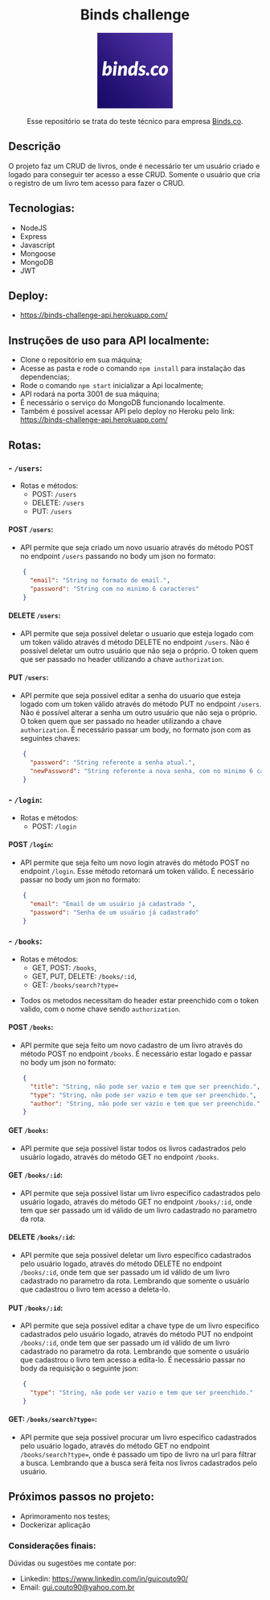 <div align="center">

# Binds challenge

<img src="./binds.jpeg" width="150px">

Esse repositório se trata do teste técnico para empresa [Binds.co](https://binds.co/).


</div>

## Descrição
O projeto faz um CRUD de livros, onde é necessário ter um usuário criado e logado para conseguir ter acesso a esse CRUD. Somente o usuário que cria o registro de um livro tem acesso para fazer o CRUD.

## Tecnologias:
  - NodeJS
  - Express
  - Javascript
  - Mongoose
  - MongoDB
  - JWT

## Deploy:
- https://binds-challenge-api.herokuapp.com/

## Instruções de uso para API localmente:
- Clone o repositório em sua máquina;
- Acesse as pasta e rode o comando `npm install` para instalação das dependencias;
- Rode o comando `npm start` inicializar a Api localmente;
- API rodará na porta 3001 de sua máquina;
- É necessário o serviço do MongoDB funcionando localmente.
- Também é possível acessar API pelo deploy no Heroku pelo link: https://binds-challenge-api.herokuapp.com/

## Rotas:

### - `/users`:
- Rotas e métodos:
  - POST: `/users`
  - DELETE: `/users`
  - PUT: `/users`

#### POST `/users`:
- API permite que seja criado um novo usuario através do método POST no endpoint `/users` passando no body um json no formato:
```json
    {
      "email": "String no formato de email.",
      "password": "String com no minimo 6 caracteres"
    }
```

#### DELETE `/users`:
- API permite que seja possivel deletar o usuario que esteja logado com um token válido através d método DELETE no endpoint `/users`. Não é possível deletar um outro usuário que não seja o próprio. O token quem que ser passado no header utilizando a chave `authorization`.

#### PUT `/users`:
- API permite que seja possivel editar a senha do usuario que esteja logado com um token válido através do método PUT no endpoint `/users`. Não é possível alterar a senha um outro usuário que não seja o próprio. O token quem que ser passado no header utilizando a chave `authorization`. É necessário passar um body, no formato json com as seguintes chaves:
```json
    {
      "password": "String referente a senha atual.",
      "newPassword": "String referente a nova senha, com no minimo 6 caracteres"
    }
```

### - `/login`:
- Rotas e métodos:
  - POST: `/login`

#### POST `/login`:
- API permite que seja feito um novo login através do método POST no endpoint `/login`. Esse método retornará um token válido. É necessário passar no body um json no formato:
```json
    {
      "email": "Email de um usuário já cadastrado ",
      "password": "Senha de um usuário já cadastrado"
    }
```
### - `/books`:
- Rotas e métodos:
  - GET, POST: `/books`,
  - GET, PUT, DELETE: `/books/:id`,
  - GET: `/books/search?type=`
* Todos os metodos necessitam do header estar preenchido com o token valido, com o nome chave sendo `authorization`.

#### POST `/books`:
- API permite que seja feito um novo cadastro de um livro através do método POST no endpoint `/books`. É necessário estar logado e passar no body um json no formato:
```json
    {
      "title": "String, não pode ser vazio e tem que ser preenchido.",
      "type": "String, não pode ser vazio e tem que ser preenchido.",
      "author": "String, não pode ser vazio e tem que ser preenchido."
    }
```

#### GET `/books`:
- API permite que seja possivel listar todos os livros cadastrados pelo usuário logado, através do método GET no endpoint `/books`.

#### GET `/books/:id`:
- API permite que seja possivel listar um livro especifico cadastrados pelo usuário logado, através do método GET no endpoint `/books/:id`, onde tem que ser passado um id válido de um livro cadastrado no parametro da rota.

#### DELETE `/books/:id`:
- API permite que seja possivel deletar um livro especifico cadastrados pelo usuário logado, através do método DELETE no endpoint `/books/:id`, onde tem que ser passado um id válido de um livro cadastrado no parametro da rota. Lembrando que somente o usuário que cadastrou o livro tem acesso a deleta-lo.

#### PUT `/books/:id`:
- API permite que seja possivel editar a chave type de um livro especifico cadastrados pelo usuário logado, através do método PUT no endpoint `/books/:id`, onde tem que ser passado um id válido de um livro cadastrado no parametro da rota. Lembrando que somente o usuário que cadastrou o livro tem acesso a edita-lo. É necessário passar no body da requisição o seguinte json:
```json
    {
      "type": "String, não pode ser vazio e tem que ser preenchido."
    }
```

#### GET: `/books/search?type=`:
- API permite que seja possivel procurar um livro especifico cadastrados pelo usuário logado, através do método GET no endpoint `/books/search?type=`, onde é passado um tipo de livro na url para filtrar a busca. Lembrando que a busca será feita nos livros cadastrados pelo usuário.

## Próximos passos no projeto:
- Aprimoramento nos testes;
- Dockerizar aplicação

### Considerações finais:
  Dúvidas ou sugestões me contate por:
  - Linkedin: https://www.linkedin.com/in/guicouto90/
  - Email: gui.couto90@yahoo.com.br
